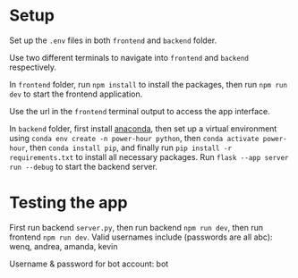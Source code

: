 # Setup
Set up the `.env` files in both `frontend` and `backend` folder.

Use two different terminals to navigate into `frontend` and `backend` respectively.

In `frontend` folder, run `npm install` to install the packages, then run `npm run dev` to start the frontend application.

Use the url in the `frontend` terminal output to access the app interface.

In `backend` folder, first install [anaconda](https://www.anaconda.com/), then set up a virtual environment using
`conda env create -n power-hour python`, then `conda activate power-hour`, then `conda install pip`, and finally run `pip install -r requirements.txt` to install all necessary packages.
Run `flask --app server run --debug` to start the backend server.

# Testing the app
First run backend `server.py`, then run backend `npm run dev`, then run frontend `npm run dev`.
Valid usernames include (passwords are all abc):
wenq, andrea, amanda, kevin

Username & password for bot account:
bot